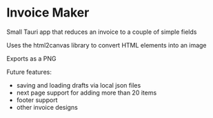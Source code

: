 # Invoice Maker

Small Tauri app that reduces an invoice to a couple of simple fields

Uses the html2canvas library to convert HTML elements into an image

Exports as a PNG

Future features:

- saving and loading drafts via local json files
- next page support for adding more than 20 items
- footer support
- other invoice designs